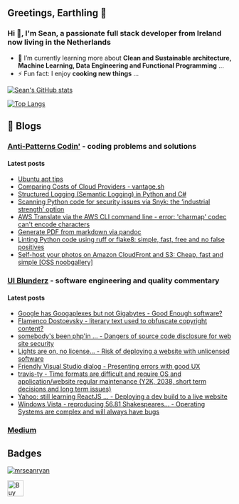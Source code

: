## Greetings, Earthling 👋
### Hi 👋, I'm Sean, a passionate full stack developer from Ireland now living in the Netherlands

- 🌱 I’m currently learning more about **Clean and Sustainable architecture, Machine Learning, Data Engineering and Functional Programming** ...
- ⚡ Fun fact: I enjoy **cooking new things** ...

<!--
**mrseanryan/mrseanryan** is a ✨ _special_ ✨ repository because its `README.md` (this file) appears on your GitHub profile.

Here are some ideas to get you started:

- 🔭 I’m currently working on ...
- 🌱 I’m currently learning ...
- 👯 I’m looking to collaborate on ...
- 🤔 I’m looking for help with ...
- 💬 Ask me about ...
- 📫 How to reach me: ...
- 😄 Pronouns: ...
- ⚡ Fun fact: ...
-->

<!-- my own vercel app - see https://vercel.com/mrseanryan - sign in via github -->

[![Sean's GitHub stats](http://mrseanryan-github-readme-stats.vercel.app//api?username=mrseanryan&theme=blue-green&show_icons=true)](https://github.com/mrseanryan/github-readme-stats)

<!-- shared vercel app
[![Sean's GitHub stats](https://github-readme-stats.vercel.app/api?username=mrseanryan&theme=blue-green&show_icons=true)](https://github.com/mrseanryan/github-readme-stats)
-->

[![Top Langs](http://mrseanryan-github-readme-stats.vercel.app/api/top-langs/?username=mrseanryan&theme=blue-green&show_icons=true)](https://github.com/mrseanryan/github-readme-stats)

<!-- shared vercel app
[![Top Langs](https://github-readme-stats.vercel.app/api/top-langs/?username=mrseanryan&theme=blue-green&show_icons=true)](https://github.com/mrseanryan/github-readme-stats)
-->

## 📝 Blogs
### [Anti-Patterns Codin'](https://antipatterns.blogspot.com/) - coding problems and solutions

#### Latest posts
<!-- BLOG-POST-LIST:START -->
- [Ubuntu apt tips](http://antipatterns.blogspot.com/2024/05/ubuntu-apt-tips.html)
- [Comparing Costs of Cloud Providers - vantage.sh](http://antipatterns.blogspot.com/2024/04/comparing-costs-of-cloud-providers.html)
- [Structured Logging &lpar;Semantic Logging&rpar; in Python and C#](http://antipatterns.blogspot.com/2024/04/structured-logging-semantic-logging-in.html)
- [Scanning Python code for security issues via Snyk: the ‘industrial strength’ option](http://antipatterns.blogspot.com/2024/02/scanning-python-code-for-security.html)
- [AWS Translate via the AWS CLI command line - error: &#39;charmap&#39; codec can&#39;t encode characters](http://antipatterns.blogspot.com/2024/02/aws-translate-via-aws-cli-command-line.html)
- [Generate PDF from markdown via pandoc](http://antipatterns.blogspot.com/2024/01/generate-pdf-from-markdown-via-pandoc.html)
- [Linting Python code using ruff or flake8: simple, fast, free and no false positives](http://antipatterns.blogspot.com/2024/01/linting-python-code-using-flake8-simple.html)
- [Self-host your photos on Amazon CloudFront and S3: Cheap, fast and simple [OSS noobgallery]](http://antipatterns.blogspot.com/2024/01/self-host-your-photos-on-amazon.html)
<!-- BLOG-POST-LIST:END -->

### [UI Blunderz](https://uiblunderz.blogspot.com/) - software engineering and quality commentary

#### Latest posts
<!-- BLOG-POST-LIST-UIB:START -->
- [Google has Googaplexes but not Gigabytes - Good Enough software?](https://uiblunderz.blogspot.com/2022/10/google-has-googaplexes-but-not.html)
- [Flamenco Dostoevsky - literary text used to obfuscate copyright content?](https://uiblunderz.blogspot.com/2021/09/flamenco-dostoevsky.html)
- [somebody&#39;s been php&#39;in ... - Dangers of source code disclosure for web site security](https://uiblunderz.blogspot.com/2018/12/somebodys-been-phpin.html)
- [Lights are on, no license... - Risk of deploying a website with unlicensed software](https://uiblunderz.blogspot.com/2018/12/lights-are-on-no-license.html)
- [Friendly Visual Studio dialog - Presenting errors with good UX](https://uiblunderz.blogspot.com/2018/12/friendly-visual-studio-dialog.html)
- [travis-ty - Time formats are difficult and require OS and application/website regular maintenance &lpar;Y2K, 2038, short term decisions and long term issues&rpar;](https://uiblunderz.blogspot.com/2018/11/travis-ty.html)
- [Yahoo: still learning ReactJS ... - Deploying a dev build to a live website](https://uiblunderz.blogspot.com/2018/11/yahoo-still-learning-reactjs.html)
- [Windows Vista - reproducing 56.81 Shakespeares... - Operating Systems are complex and will always have bugs](https://uiblunderz.blogspot.com/2018/11/windows-vista-reproducing.html)
<!-- BLOG-POST-LIST-UIB:END -->

### [Medium](https://medium.com/@mr.sean.ryan)

## Badges

<p align="left"> <a href="https://github.com/ryo-ma/github-profile-trophy"><img src="https://github-profile-trophy.vercel.app/?username=mrseanryan" alt="mrseanryan" /></a> </p>
  
<a href='https://ko-fi.com/K3K73ALBJ' target='_blank'><img height='36' style='border:0px;height:36px;' src='https://storage.ko-fi.com/cdn/kofi2.png?v=3' border='0' alt='Buy Me a Coffee at ko-fi.com' /></a>
